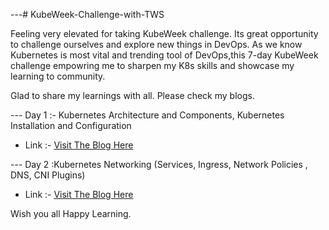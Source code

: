 

---# KubeWeek-Challenge-with-TWS

Feeling very elevated for taking KubeWeek challenge. Its great opportunity to challenge ourselves and explore new things in DevOps. As we know Kubernetes is most vital and trending tool of DevOps,this 7-day KubeWeek challenge empowring me to sharpen my K8s skills and showcase my learning to community. 


Glad to share my learnings with all.
Please check my blogs. 

--- Day 1 :- Kubernetes Architecture and Components, Kubernetes Installation and Configuration

- Link :- [Visit The Blog Here](https://savitashelar.hashnode.dev/kubernetes-installation-and-architecture)

--- Day 2 :Kubernetes Networking (Services, Ingress, Network Policies , DNS, CNI Plugins)

- Link :- [Visit The Blog Here](https://savitashelar.hashnode.dev/kubernetes-networking)


Wish you all Happy Learning.
